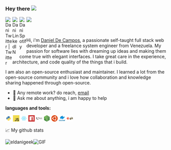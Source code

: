 ### Hey there <img src="https://media.giphy.com/media/hvRJCLFzcasrR4ia7z/giphy.gif" width="25px">
<a href="https://twitter.com/daniel28dc">
  <img align="left" alt="Dani Twitter | Twitter" width="22px" src="https://raw.githubusercontent.com/peterthehan/peterthehan/master/assets/twitter.svg" />
</a>
<a href="https://www.linkedin.com/in/danieldcm/">
  <img align="left" alt="Dani LinkedIN" width="22px" src="https://raw.githubusercontent.com/peterthehan/peterthehan/master/assets/linkedin.svg" />
</a>
<a href="https://open.spotify.com/user/danieldc2809">
  <img align="left" alt="Dani Spotify" width="22px" src="https://user-images.githubusercontent.com/33750251/59486049-ec63fa80-8e6f-11e9-8d17-9a31324a63e8.png" />
</a>

![](https://visitor-badge.glitch.me/badge?page_id=eldanigeek.eldanigeek)

<br />


Hi, i'm [Daniel De Campos](https://eldanigeek.netlify.app/), a passionate self-taught full stack web developer and a freelance system engineer from Venezuela. My passion for software lies with dreaming up ideas and making them come true with elegant interfaces. I take great care in the experience, architecture, and code quality of the things that i build.


I am also an open-source enthusiast and maintainer. I learned a lot from the open-source community and i love how collaboration and knowledge sharing happened through open-source.


- 💼 Any remote work? do reach, [email](mailto:danieldc2809@gmail.com)
- 💬 Ask me about anything, i am happy to help


  
**languages and tools:**  

<code><img height="20" src="https://raw.githubusercontent.com/github/explore/80688e429a7d4ef2fca1e82350fe8e3517d3494d/topics/python/python.png"></code>
<code><img height="20" src="https://raw.githubusercontent.com/github/explore/80688e429a7d4ef2fca1e82350fe8e3517d3494d/topics/javascript/javascript.png"></code>
<code><img height="20" src="https://raw.githubusercontent.com/github/explore/80688e429a7d4ef2fca1e82350fe8e3517d3494d/topics/react/react.png"></code>
<code><img height="20" src="https://raw.githubusercontent.com/github/explore/80688e429a7d4ef2fca1e82350fe8e3517d3494d/topics/npm/npm.png"></code>
<code><img height="20" src="https://raw.githubusercontent.com/github/explore/5c058a388828bb5fde0bcafd4bc867b5bb3f26f3/topics/flask/flask.png"></code>
<code><img height="20" src="https://raw.githubusercontent.com/github/explore/80688e429a7d4ef2fca1e82350fe8e3517d3494d/topics/nodejs/nodejs.png"></code>
<code><img height="20" src="https://raw.githubusercontent.com/github/explore/80688e429a7d4ef2fca1e82350fe8e3517d3494d/topics/ubuntu/ubuntu.png"></code>
<code><img height="20" src="https://raw.githubusercontent.com/github/explore/80688e429a7d4ef2fca1e82350fe8e3517d3494d/topics/docker/docker.png"></code>
<code><img height="20" src="https://raw.githubusercontent.com/github/explore/80688e429a7d4ef2fca1e82350fe8e3517d3494d/topics/git/git.png"></code>


📈 My github stats

<a> 
  <img align="left" alt="eldanigeek" src="https://github-readme-stats.vercel.app/api?username=eldanigeek&show_icons=true&theme=gotham" />
</a>
<a>
  <img align="left" alt="GIF" src="https://res.cloudinary.com/practicaldev/image/fetch/s--e3MSa2AC--/c_limit%2Cf_auto%2Cfl_progressive%2Cq_66%2Cw_880/https://dev-to-uploads.s3.amazonaws.com/i/39b93b1vq2xalsa0uu2s.gif" width="180" height="190" />
</a>

